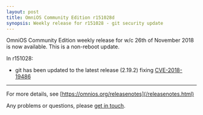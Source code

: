 ```yaml
---
layout: post
title: OmniOS Community Edition r151028d
synopsis: Weekly release for r151028 - git security update
---
```

OmniOS Community Edition weekly release for w/c 26th of November 2018 is
now available. This is a non-reboot update.

In r151028:

* git has been updated to the latest release (2.19.2)
  fixing [CVE-2018-19486](https://cve.mitre.org/cgi-bin/cvename.cgi?name=2018-19486)

---

For more details, see [https://omnios.org/releasenotes](/releasenotes.html)

Any problems or questions, please [get in touch](/about/contact.html).
